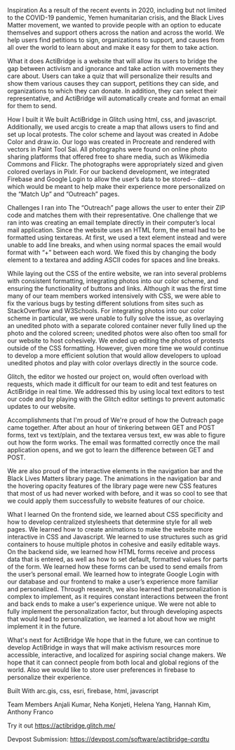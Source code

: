 Inspiration
As a result of the recent events in 2020, including but not limited to the COVID-19 pandemic, Yemen humanitarian crisis, and the Black Lives Matter movement, we wanted to provide people with an option to educate themselves and support others across the nation and across the world. We help users find petitions to sign, organizations to support, and causes from all over the world to learn about and make it easy for them to take action.

What it does
ActiBridge is a website that will allow its users to bridge the gap between activism and ignorance and take action with movements they care about. Users can take a quiz that will personalize their results and show them various causes they can support, petitions they can side, and organizations to which they can donate. In addition, they can select their representative, and ActiBridge will automatically create and format an email for them to send.

How I built it
We built ActiBridge in Glitch using html, css, and javascript. Additionally, we used arcgis to create a map that allows users to find and set up local protests. The color scheme and layout was created in Adobe Color and draw.io. Our logo was created in Procreate and rendered with vectors in Paint Tool Sai. All photographs were found on online photo sharing platforms that offered free to share media, such as Wikimedia Commons and Flickr. The photographs were appropriately sized and given colored overlays in Pixlr. For our backend development, we integrated Firebase and Google Login to allow the user’s data to be stored-- data which would be meant to help make their experience more personalized on the “Match Up” and “Outreach” pages.

Challenges I ran into
The “Outreach” page allows the user to enter their ZIP code and matches them with their representative. One challenge that we ran into was creating an email template directly in their computer’s local mail application. Since the website uses an HTML form, the email had to be formatted using textareas. At first, we used a text element instead and were unable to add line breaks, and when using normal spaces the email would format with “+” between each word. We fixed this by changing the body element to a textarea and adding ASCII codes for spaces and line breaks.

While laying out the CSS of the entire website, we ran into several problems with consistent formatting, integrating photos into our color scheme, and ensuring the functionality of buttons and links. Although it was the first time many of our team members worked intensively with CSS, we were able to fix the various bugs by testing different solutions from sites such as StackOverflow and W3Schools. For integrating photos into our color scheme in particular, we were unable to fully solve the issue, as overlaying an unedited photo with a separate colored container never fully lined up the photo and the colored screen; unedited photos were also often too small for our website to host cohesively. We ended up editing the photos of protests outside of the CSS formatting. However, given more time we would continue to develop a more efficient solution that would allow developers to upload unedited photos and play with color overlays directly in the source code.

Glitch, the editor we hosted our project on, would often overload with requests, which made it difficult for our team to edit and test features on ActiBridge in real time. We addressed this by using local text editors to test our code and by playing with the Glitch editor settings to prevent automatic updates to our website.

Accomplishments that I'm proud of
We're proud of how the Outreach page came together. After about an hour of tinkering between GET and POST forms, text vs text/plain, and the textarea versus text, ew was able to figure out how the form works. The email was formatted correctly once the mail application opens, and we got to learn the difference between GET and POST.

We are also proud of the interactive elements in the navigation bar and the Black Lives Matters library page. The animations in the navigation bar and the hovering opacity features of the library page were new CSS features that most of us had never worked with before, and it was so cool to see that we could apply them successfully to website features of our choice.

What I learned
On the frontend side, we learned about CSS specificity and how to develop centralized stylesheets that determine style for all web pages. We learned how to create animations to make the website more interactive in CSS and Javascript. We learned to use structures such as grid containers to house multiple photos in cohesive and easily editable ways. On the backend side, we learned how HTML forms receive and process data that is entered, as well as how to set default, formatted values for parts of the form. We learned how these forms can be used to send emails from the user’s personal email. We learned how to integrate Google Login with our database and our frontend to make a user’s experience more familiar and personalized. Through research, we also learned that personalization is complex to implement, as it requires constant interactions between the front and back ends to make a user's experience unique. We were not able to fully implement the personalization factor, but through developing aspects that would lead to personalization, we learned a lot about how we might implement it in the future.

What's next for ActiBridge
We hope that in the future, we can continue to develop ActiBridge in ways that will make activism resources more accessible, interactive, and localized for aspiring social change makers. We hope that it can connect people from both local and global regions of the world. Also we would like to store user preferences in firebase to personalize their experience.

Built With
arc.gis, css, esri, firebase, html, javascript

Team Members
Anjali Kumar, Neha Konjeti, Helena Yang, Hannah Kim, Anthony Franco

Try it out
https://actibridge.glitch.me/

Devpost Submission:
https://devpost.com/software/actibridge-cqrdtu
